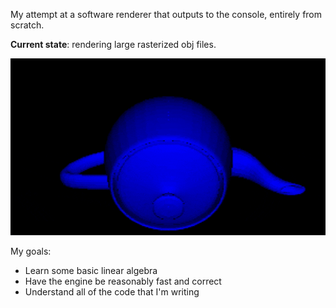 My attempt at a software renderer that outputs to the console, entirely from scratch.

**Current state**: rendering large rasterized obj files.

![Teapot rotating on screen](github/6-1-2025-teapot.gif)

My goals:
- Learn some basic linear algebra
- Have the engine be reasonably fast and correct
- Understand all of the code that I'm writing
